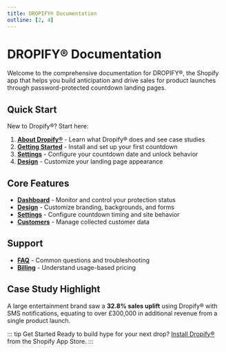 ```yaml
---
title: DROPIFY® Documentation
outline: [2, 4]
---
```


# DROPIFY® Documentation

Welcome to the comprehensive documentation for DROPIFY®, the Shopify app that helps you build anticipation and drive sales for product launches through password-protected countdown landing pages.

## Quick Start

New to Dropify®? Start here:

1. **[About Dropify®](/about)** - Learn what Dropify® does and see case studies
2. **[Getting Started](/getting-started)** - Install and set up your first countdown
3. **[Settings](/settings)** - Configure your countdown date and unlock behavior
4. **[Design](/design)** - Customize your landing page appearance

## Core Features

- **[Dashboard](/dashboard)** - Monitor and control your protection status
- **[Design](/design)** - Customize branding, backgrounds, and forms
- **[Settings](/settings)** - Configure countdown timing and site behavior
- **[Customers](/customers)** - Manage collected customer data

## Support

- **[FAQ](/faq)** - Common questions and troubleshooting
- **[Billing](/billing)** - Understand usage-based pricing

## Case Study Highlight

A large entertainment brand saw a **32.8% sales uplift** using Dropify® with SMS notifications, equating to over £300,000 in additional revenue from a single product launch.

::: tip Get Started
Ready to build hype for your next drop? [Install Dropify®](https://apps.shopify.com) from the Shopify App Store.
:::
